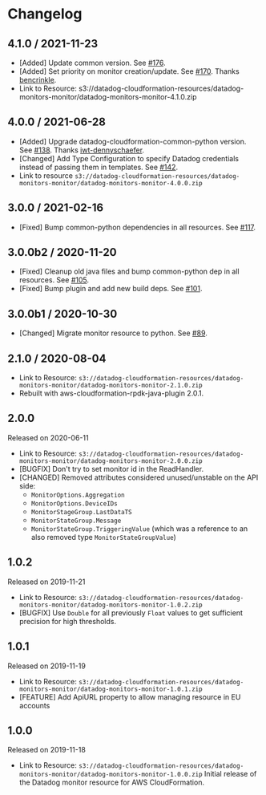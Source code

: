 # Changelog

## 4.1.0 / 2021-11-23

* [Added] Update common version. See [#176](https://github.com/DataDog/datadog-cloudformation-resources/pull/176).
* [Added] Set priority on monitor creation/update. See [#170](https://github.com/DataDog/datadog-cloudformation-resources/pull/170). Thanks [bencrinkle](https://github.com/bencrinkle).
* Link to Resource:  s3://datadog-cloudformation-resources/datadog-monitors-monitor/datadog-monitors-monitor-4.1.0.zip

## 4.0.0 / 2021-06-28

* [Added] Upgrade datadog-cloudformation-common-python version. See [#138](https://github.com/DataDog/datadog-cloudformation-resources/pull/138). Thanks [iwt-dennyschaefer](https://github.com/iwt-dennyschaefer).
* [Changed] Add Type Configuration to specify Datadog credentials instead of passing them in templates. See [#142](https://github.com/DataDog/datadog-cloudformation-resources/pull/142).
* Link to resource `s3://datadog-cloudformation-resources/datadog-monitors-monitor/datadog-monitors-monitor-4.0.0.zip`

## 3.0.0 / 2021-02-16

* [Fixed] Bump common-python dependencies in all resources. See [#117](https://github.com/DataDog/datadog-cloudformation-resources/pull/117).

## 3.0.0b2 / 2020-11-20

* [Fixed] Cleanup old java files and bump common-python dep in all resources. See [#105](https://github.com/DataDog/datadog-cloudformation-resources/pull/105).
* [Fixed] Bump plugin and add new build deps. See [#101](https://github.com/DataDog/datadog-cloudformation-resources/pull/101).

## 3.0.0b1 / 2020-10-30

* [Changed] Migrate monitor resource to python. See [#89](https://github.com/DataDog/datadog-cloudformation-resources/pull/89).


## 2.1.0 / 2020-08-04

* Link to Resource: `s3://datadog-cloudformation-resources/datadog-monitors-monitor/datadog-monitors-monitor-2.1.0.zip`
* Rebuilt with aws-cloudformation-rpdk-java-plugin 2.0.1.

## 2.0.0

Released on 2020-06-11

* Link to Resource: `s3://datadog-cloudformation-resources/datadog-monitors-monitor/datadog-monitors-monitor-2.0.0.zip`
* [BUGFIX] Don't try to set monitor id in the ReadHandler.
* [CHANGED] Removed attributes considered unused/unstable on the API side:
  * `MonitorOptions.Aggregation`
  * `MonitorOptions.DeviceIDs`
  * `MonitorStageGroup.LastDataTS`
  * `MonitorStateGroup.Message`
  * `MonitorStateGroup.TriggeringValue` (which was a reference to an also removed type `MonitorStateGroupValue`)

## 1.0.2

Released on 2019-11-21

* Link to Resource: `s3://datadog-cloudformation-resources/datadog-monitors-monitor/datadog-monitors-monitor-1.0.2.zip`
* [BUGFIX] Use `Double` for all previously `Float` values to get sufficient precision for high thresholds.

## 1.0.1

Released on 2019-11-19

* Link to Resource: `s3://datadog-cloudformation-resources/datadog-monitors-monitor/datadog-monitors-monitor-1.0.1.zip`
* [FEATURE] Add ApiURL property to allow managing resource in EU accounts

## 1.0.0

Released on 2019-11-18

* Link to Resource: `s3://datadog-cloudformation-resources/datadog-monitors-monitor/datadog-monitors-monitor-1.0.0.zip`
Initial release of the Datadog monitor resource for AWS CloudFormation.
